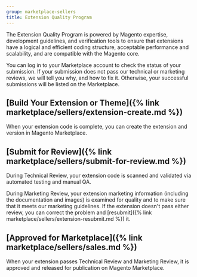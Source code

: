 ```yaml
---
group: marketplace-sellers
title: Extension Quality Program
---
```


The Extension Quality Program is powered by Magento expertise, development guidelines, and verification tools to ensure that extensions have a logical and efficient coding structure, acceptable performance and scalability, and are compatible with the Magento core.

You can log in to your Marketplace account to check the status of your submission. If your submission does not pass our technical or marketing reviews, we will tell you why, and how to fix it. Otherwise, your successful submissions will be listed on the Marketplace.

## [Build Your Extension or Theme]({% link marketplace/sellers/extension-create.md %})

When your extension code is complete, you can create the extension and version in Magento Marketplace.

## [Submit for Review]({% link marketplace/sellers/submit-for-review.md %})

During Technical Review, your extension code is scanned and validated via automated testing and manual QA.

During Marketing Review, your extension marketing information (including the documentation and images) is examined for quality and to make sure that it meets our marketing guidelines.
If the extension doesn\'t pass either review, you can correct the problem and [resubmit]({% link marketplace/sellers/extension-resubmit.md %}) it.

## [Approved for Marketplace]({% link marketplace/sellers/sales.md %})

When your extension passes Technical Review and Marketing Review, it is approved and released for publication on Magento Marketplace.
